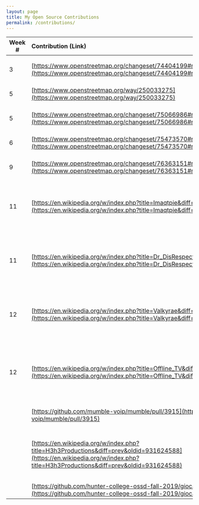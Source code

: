 ```yaml
---
layout: page
title: My Open Source Contributions
permalink: /contributions/
---
```


<!--
Type of the contribution should be "Wikipedia edit", "OpenStreet Map feature", "Project Documentation", "Project Code", "Blog Edit", etc.

The description should include a brief summary of what you did.

Replace the first row below with your contribution.

-->





| Week #       | Contribution (Link)  | Type  | Description |
|---|:---|:---|:---|
|     |     |   |     |
|  3   | [https://www.openstreetmap.org/changeset/74404199#map=19/40.76066/-73.76498](https://www.openstreetmap.org/changeset/74404199#map=19/40.76066/-73.76498) |   OpenStreet Map feature |  I added a new point to the map    |
|  5  |   [https://www.openstreetmap.org/way/250033275](https://www.openstreetmap.org/way/250033275)  | OpenStreet Map feature    |  I added a new point to the map    |
| 5 | [https://www.openstreetmap.org/changeset/75066986#map=19/40.75878/-73.75407](https://www.openstreetmap.org/changeset/75066986#map=19/40.75878/-73.75407) | OpenStreet Map feature    |  I added a new point to the map    |
| 6 | [https://www.openstreetmap.org/changeset/75473570#map=19/40.74109/-73.78387](https://www.openstreetmap.org/changeset/75473570#map=19/40.74109/-73.78387) | OpenStreet Map feature | I added a new point to the map |
| 9 | [https://www.openstreetmap.org/changeset/76363151#map=19/40.75967/-73.77103](https://www.openstreetmap.org/changeset/76363151#map=19/40.75967/-73.77103) | Openstreet Map feature | Added a new point to the map |
| 11 | [https://en.wikipedia.org/w/index.php?title=Imaqtpie&diff=prev&oldid=926037135](https://en.wikipedia.org/w/index.php?title=Imaqtpie&diff=prev&oldid=926037135)| Wikipedia Contribution| I had updated the follower and viewer count on a streamers page|
| 11 | [https://en.wikipedia.org/w/index.php?title=Dr_DisRespect&diff=prev&oldid=926068373](https://en.wikipedia.org/w/index.php?title=Dr_DisRespect&diff=prev&oldid=926068373)| Wikipedia Contribution| I had updated the follower and viewer count on a streamers page| 
| 12 | [https://en.wikipedia.org/w/index.php?title=Valkyrae&diff=prev&oldid=927037100](https://en.wikipedia.org/w/index.php?title=Valkyrae&diff=prev&oldid=927037100)| Wikipedia Contribution| I had updated the follower and viewer count on a streamers page| 
| 12 | [https://en.wikipedia.org/w/index.php?title=Offline_TV&diff=prev&oldid=927231095](https://en.wikipedia.org/w/index.php?title=Offline_TV&diff=prev&oldid=927231095)| Wikipedia Contribution| I had updated the follower and viewer count on a organizations youtube page| 
| | [https://github.com/mumble-voip/mumble/pull/3915](https://github.com/mumble-voip/mumble/pull/3915)| mumble/project | The pull request still not accepted|
| | [https://en.wikipedia.org/w/index.php?title=H3h3Productions&diff=prev&oldid=931624588](https://en.wikipedia.org/w/index.php?title=H3h3Productions&diff=prev&oldid=931624588) | Wikipedia Contribution| I had updated the viewer count on a organizations youtube page| 
| |[https://github.com/hunter-college-ossd-fall-2019/giocare-weekly/pull/3](https://github.com/hunter-college-ossd-fall-2019/giocare-weekly/pull/3)| contribution classmate blog | Spelling correction |
